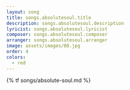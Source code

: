 ```yaml
---
layout: song
title: songs.absolutesoul.title
description: songs.absolutesoul.description
lyricist: songs.absolutesoul.lyricist
composer: songs.absolutesoul.composer
arranger: songs.absolutesoul.arranger
image: assets/images/08.jpg
order: 4
colors:
  - red
---
```


{% tf songs/absolute-soul.md %}
